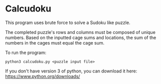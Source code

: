 # Calcudoku
This program uses brute force to solve a Sudoku like puzzle.

The completed puzzle's rows and columns must be composed of unique numbers. Based on the inputted cage sums and locations, the sum of the numbers in the cages must equal the cage sum.

To run the program:
```
python3 calcudoku.py <puzzle input file>
```

If you don't have version 3 of python, you can download it here: https://www.python.org/downloads/
